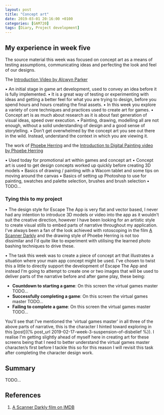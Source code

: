 ```yaml
---
layout: post
title: "Concept art"
date: 2019-03-01 20:16:00 +0100
categories: [GAM720]
tags: [Diary, Project development]
---
```


## My experience in week five

The source material this week was focused on concept art as a means of testing assumptions, communicating ideas and perfecting the look and feel of our designs.

The [Introduction Video by Alcwyn Parker](https://falmouthflexible.instructure.com/courses/296/pages/week-4-introduction?module_item_id=19050)

• An initial stage in game art development, used to convey an idea before it is fully implemented.
• It is a great way of testing or experimenting with ideas and getting a better feel for what you are trying to design, before you spend hours and hours creating the final assets.
• In this week you explore a variety of core techniques and practices used to create art for games.
• Concept art is as much about research as it is about fast generation of visual ideas, speed over execution.
• Painting, drawing, modelling all are not enough, without a solid understanding of design and a good sense of storytelling.
• Don’t get overwhelmed by the concept art you see out there in the wild. Instead, understand the context in which you are viewing it.

The work of [Phoebe Herring](https://phoebeherring.com) and the [Introduction to Digital Painting video by Phoebe Herring](https://falmouthflexible.instructure.com/courses/296/pages/week-5-phoebe-herring-introduction-to-digital-painting?module_item_id=19067)

• Used today for promotional art within games and concept art
• Concept art is used to get design concepts worked up quickly before creating 3D models
• Basics of drawing / painting with a Wacom tablet and some tips on moving around the canvas
• Basics of setting up Photoshop to use for painting, swatches and palette selection, brushes and brush selection
• TODO...

### Tying this to my project

• The design style for Escape The App is very flat and vector based, I never had any intention to introduce 3D models or video into the app as it wouldn't suit the creative direction, however I have been looking for an artistic style to create visual stills to embed parts of narrative throughout my application. I've always been a fan of the look achieved with rotoscoping in the film [A Scanner Darkly](https://www.imdb.com/title/tt0405296) and the drawing style of Phoebe Herring is not too dissimilar and I'd quite like to experiment with utilising the learned photo bashing techniques to drive these.

• The task this week was to create a piece of concept art that illustrates a situation where your main app concept might be used. I've chosen to twist this a little to directly support the development of Escape The App and instead I'm going to attempt to create one or two images that will be used to deliver parts of the narrative before and after game play, these being:

- **Countdown to starting a game**: On this screen the virtual games master TODO...
- **Successfully completing a game**: On this screen the virtual games master TODO...
- **Failing to complete a game**: On this screen the virtual games master TODO...

You'll see that I've mentioned the 'virtual games master' in all three of the above parts of narrative, this is the character I hinted toward exploring in this [post]({% post_url 2019-02-17-week-3-suspension-of-disbelief %}). I realise I'm getting slightly ahead of myself here in creating art for these screens being that I need to better understand the virtual games master character/s first before I tackle this so for this reason I will revisit this task after completing the character design work.

## Summary

TODO...

## References

1. [A Scanner Darkly film on IMDB](https://www.imdb.com/title/tt0405296)
